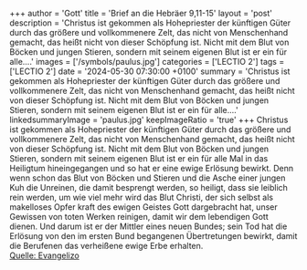+++
author = 'Gott'
title = 'Brief an die Hebräer 9,11-15'
layout = 'post'
description = 'Christus ist gekommen als Hohepriester der künftigen Güter durch das größere und vollkommenere Zelt, das nicht von Menschenhand gemacht, das heißt nicht von dieser Schöpfung ist. Nicht mit dem Blut von Böcken und jungen Stieren, sondern mit seinem eigenen Blut ist er ein für alle....'
images = ['/symbols/paulus.jpg']
categories = ['LECTIO 2']
tags = ['LECTIO 2']
date = '2024-05-30 07:30:00 +0100'
summary = 'Christus ist gekommen als Hohepriester der künftigen Güter durch das größere und vollkommenere Zelt, das nicht von Menschenhand gemacht, das heißt nicht von dieser Schöpfung ist. Nicht mit dem Blut von Böcken und jungen Stieren, sondern mit seinem eigenen Blut ist er ein für alle....'
linkedsummaryImage = 'paulus.jpg'
keepImageRatio = 'true'
+++
Christus ist gekommen als Hohepriester der künftigen Güter durch das größere und vollkommenere Zelt, das nicht von Menschenhand gemacht, das heißt nicht von dieser Schöpfung ist.
Nicht mit dem Blut von Böcken und jungen Stieren, sondern mit seinem eigenen Blut ist er ein für alle Mal in das Heiligtum hineingegangen und so hat er eine ewige Erlösung bewirkt.<!--more-->
Denn wenn schon das Blut von Böcken und Stieren und die Asche einer jungen Kuh die Unreinen, die damit besprengt werden, so heiligt, dass sie leiblich rein werden,
um wie viel mehr wird das Blut Christi, der sich selbst als makelloses Opfer kraft des ewigen Geistes Gott dargebracht hat, unser Gewissen von toten Werken reinigen, damit wir dem lebendigen Gott dienen.
Und darum ist er der Mittler eines neuen Bundes; sein Tod hat die Erlösung von den im ersten Bund begangenen Übertretungen bewirkt, damit die Berufenen das verheißene ewige Erbe erhalten.<br> [Quelle: Evangelizo](https://evangeliumtagfuertag.org/DE/gospel)